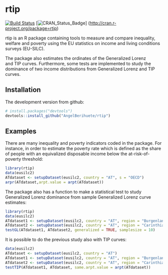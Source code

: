 # rtip

[![Build Status](https://travis-ci.org/AngelBerihuete/rtip.svg?branch=master)](https://travis-ci.org/AngelBerihuete/rtip)
[![CRAN_Status_Badge](http://cranlogs.r-pkg.org/badges/grand-total/rtip)]
(http://cran.r-project.org/package=rtip)

rtip is an R package containing tools to measure and compare inequality, 
welfare and poverty using the EU statistics on income and living conditions 
surveys (EU-SILC). 

The package also estimates the ordinates of the Generalized Lorenz  
and TIP curves. Furthermore, some tests are implemented to study the dominance 
of two income distributions from Generalized Lorenz  and TIP curves.


## Installation

The development version from github:

```R
# install.packages("devtools")
devtools::install_github("AngelBerihuete/rtip")
```

## Examples 

There are many inequality and poverty indicators coded in the package. For 
instance, in order to estimate the poverty rate which is defined as the share 
of people with an equivalized disposable income below the at-risk-of-poverty 
threshold:

```R
library(rtip)
data(eusilc2)
ATdataset <- setupDataset(eusilc2, country = "AT", s = "OECD")
arpr(ATdataset,arpt.value = arpt(ATdataset))
```

The package also has a function to make a statistical test to study Generalized 
Lorenz dominance from sample Generalized Lorenz curve estimates:

```R
library(rtip)
data(eusilc2)
ATdataset1 <- setupDataset(eusilc2, country = "AT", region = "Burgenland")
ATdataset2 <- setupDataset(eusilc2, country = "AT", region = "Carinthia")
testGL(ATdataset1, ATdataset2, generalized = TRUE, samplesize = 10)
```

It is possible to do the previous study also with TIP curves:

```R
data(eusilc2)
ATdataset <- setupDataset(eusilc2, country = "AT")
ATdataset1 <- setupDataset(eusilc2, country = "AT", region = "Burgenland")
ATdataset2 <- setupDataset(eusilc2, country = "AT", region = "Carinthia")
testTIP(ATdataset1, ATdataset, same.arpt.value = arpt(ATdataset))
```
